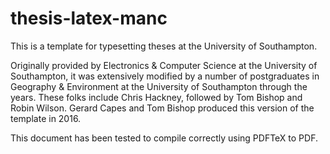 # thesis-latex-manc
This is a template for typesetting theses at the University of Southampton.

Originally provided by Electronics & Computer Science at the University of Southampton, it was extensively modified by a number of postgraduates in Geography & Environment at the University of Southampton through the years. These folks include Chris Hackney, followed by Tom Bishop and Robin Wilson. Gerard Capes and Tom Bishop produced this version of the template in 2016.

This document has been tested to compile correctly using PDFTeX to PDF.